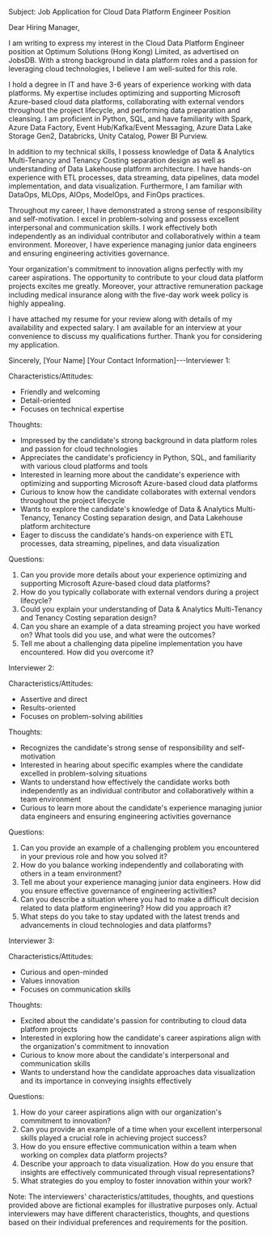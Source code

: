 Subject: Job Application for Cloud Data Platform Engineer Position

Dear Hiring Manager,

I am writing to express my interest in the Cloud Data Platform Engineer position at Optimum Solutions (Hong Kong) Limited, as advertised on JobsDB. With a strong background in data platform roles and a passion for leveraging cloud technologies, I believe I am well-suited for this role.

I hold a degree in IT and have 3-6 years of experience working with data platforms. My expertise includes optimizing and supporting Microsoft Azure-based cloud data platforms, collaborating with external vendors throughout the project lifecycle, and performing data preparation and cleansing. I am proficient in Python, SQL, and have familiarity with Spark, Azure Data Factory, Event Hub/Kafka/Event Messaging, Azure Data Lake Storage Gen2, Databricks, Unity Catalog, Power BI Purview.

In addition to my technical skills, I possess knowledge of Data & Analytics Multi-Tenancy and Tenancy Costing separation design as well as understanding of Data Lakehouse platform architecture. I have hands-on experience with ETL processes, data streaming, data pipelines, data model implementation, and data visualization. Furthermore, I am familiar with DataOps, MLOps, AIOps, ModelOps, and FinOps practices.

Throughout my career, I have demonstrated a strong sense of responsibility and self-motivation. I excel in problem-solving and possess excellent interpersonal and communication skills. I work effectively both independently as an individual contributor and collaboratively within a team environment. Moreover, I have experience managing junior data engineers and ensuring engineering activities governance.

Your organization's commitment to innovation aligns perfectly with my career aspirations. The opportunity to contribute to your cloud data platform projects excites me greatly. Moreover, your attractive remuneration package including medical insurance along with the five-day work week policy is highly appealing.

I have attached my resume for your review along with details of my availability and expected salary. I am available for an interview at your convenience to discuss my qualifications further. Thank you for considering my application.

Sincerely,
[Your Name]
[Your Contact Information]---Interviewer 1: 

Characteristics/Attitudes:
- Friendly and welcoming
- Detail-oriented
- Focuses on technical expertise

Thoughts:
- Impressed by the candidate's strong background in data platform roles and passion for cloud technologies
- Appreciates the candidate's proficiency in Python, SQL, and familiarity with various cloud platforms and tools
- Interested in learning more about the candidate's experience with optimizing and supporting Microsoft Azure-based cloud data platforms
- Curious to know how the candidate collaborates with external vendors throughout the project lifecycle
- Wants to explore the candidate's knowledge of Data & Analytics Multi-Tenancy, Tenancy Costing separation design, and Data Lakehouse platform architecture
- Eager to discuss the candidate's hands-on experience with ETL processes, data streaming, pipelines, and data visualization

Questions:
1. Can you provide more details about your experience optimizing and supporting Microsoft Azure-based cloud data platforms?
2. How do you typically collaborate with external vendors during a project lifecycle?
3. Could you explain your understanding of Data & Analytics Multi-Tenancy and Tenancy Costing separation design?
4. Can you share an example of a data streaming project you have worked on? What tools did you use, and what were the outcomes?
5. Tell me about a challenging data pipeline implementation you have encountered. How did you overcome it?

Interviewer 2:

Characteristics/Attitudes:
- Assertive and direct
- Results-oriented
- Focuses on problem-solving abilities

Thoughts:
- Recognizes the candidate's strong sense of responsibility and self-motivation
- Interested in hearing about specific examples where the candidate excelled in problem-solving situations
- Wants to understand how effectively the candidate works both independently as an individual contributor and collaboratively within a team environment
- Curious to learn more about the candidate's experience managing junior data engineers and ensuring engineering activities governance

Questions:
1. Can you provide an example of a challenging problem you encountered in your previous role and how you solved it?
2. How do you balance working independently and collaborating with others in a team environment?
3. Tell me about your experience managing junior data engineers. How did you ensure effective governance of engineering activities?
4. Can you describe a situation where you had to make a difficult decision related to data platform engineering? How did you approach it?
5. What steps do you take to stay updated with the latest trends and advancements in cloud technologies and data platforms?

Interviewer 3:

Characteristics/Attitudes:
- Curious and open-minded
- Values innovation
- Focuses on communication skills

Thoughts:
- Excited about the candidate's passion for contributing to cloud data platform projects
- Interested in exploring how the candidate's career aspirations align with the organization's commitment to innovation
- Curious to know more about the candidate's interpersonal and communication skills
- Wants to understand how the candidate approaches data visualization and its importance in conveying insights effectively

Questions:
1. How do your career aspirations align with our organization's commitment to innovation?
2. Can you provide an example of a time when your excellent interpersonal skills played a crucial role in achieving project success?
3. How do you ensure effective communication within a team when working on complex data platform projects?
4. Describe your approach to data visualization. How do you ensure that insights are effectively communicated through visual representations?
5. What strategies do you employ to foster innovation within your work?

Note: The interviewers' characteristics/attitudes, thoughts, and questions provided above are fictional examples for illustrative purposes only. Actual interviewers may have different characteristics, thoughts, and questions based on their individual preferences and requirements for the position.